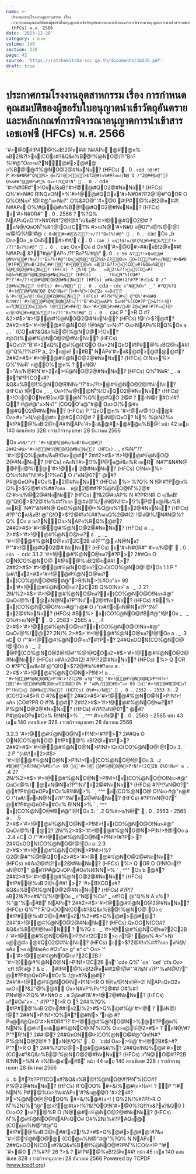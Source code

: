 ```yaml
---
name: >-
  ประกาศกรมโรงงานอุตสาหกรรม เรื่อง
  การกำหนดคุณสมบัติของผู้ขอรับใบอนุญาตนำเข้าวัตถุอันตรายและหลักเกณฑ์การพิจารณาอนุญาตการนำเข้าสารเอชเอฟซี
  (HFCs) พ.ศ. 2566
date: '2023-12-28'
category: ง พิเศษ
volume: 140
section: 328
page: 42
source: 'https://ratchakitcha.soc.go.th/documents/16235.pdf'
draft: true
---
```


# ประกาศกรมโรงงานอุตสาหกรรม เรื่อง การกำหนดคุณสมบัติของผู้ขอรับใบอนุญาตนำเข้าวัตถุอันตรายและหลักเกณฑ์การพิจารณาอนุญาตการนำเข้าสารเอชเอฟซี (HFCs) พ.ศ. 2566

'#>@0#!P#@%อB!2@ห##! N#APอ @#ํ@ห% คB2!&?!>อ(COอ#?&Q&อ%B@!%ํ@NO@/?!"Bอ?%!#@"Oล>หล?N์@#>@#@ อ%B@!@#%ํ@NO@2@#NอNอ? (HFCs)  . 0 . `cdd !@!#?P'#>N#0R#"Q%@%> @ค?2!@>อ>$?2@#!อ%##?ออล/N@ O /"2@##ํ@ล@"?Q%&##"@@0PอP% Oล>!?QO!N'ี  . 0 . `cde '#>N#0R#">!Oอค/&คB!'#>!@@#QO2@#NอNอ? (HFCs) Q%'#>N#0 R!NQหON>%'#>!@@#QOอ'#>N#0#?P2@!@#"QOR O Q%O!Nล>'ี !@!#@"ล>Nอ?" O%&#O@"'#>@0 #!P#@%อB!2@ห##! N#APอ O%/#@@#อ%B@!@#QO2@#NอNอ? (HFCs) อ'#>N#0R#"  . 0 . 2566 ? %?Q% NAPอQหO'#>N#0R#"2@!@#"ค/&คB!'#>!@@#QO2@# ? ลN@/QหON'็%R'!@!Oอ(C?% #>ห/N@'#>N#0 อ@0?"อํ@%@!@!ค/@!Q%!@!#@ `c OหN#>#@&??!>/?!"Bอ?%!#@"  . 0 . `cac Oอ _b Oล>Oอ _e OหN#>##/ (  . 0 . `cae ) ออ!@!ค/@!Q%#>#@&??!> /?!"Bอ?%!#@"  . 0 . `cac Oล>Oอ d OหN'#>@0#>##/อB!2@ห##! N#APอ &??#@"APอ /?!"Bอ?%!#@"  . 0 . `c 56 &??!>QหO@# ํ @N%>%@#!Nอ/?!"Bอ?%!#@"!Oอคํ@%@"@2%$>2?@Oล> Oอ(C?%#>ห/N@'#>N#0 #!P#@%อB!2@ห##!@'#>@0ํ@ห% คB2!&?!>อ(COอ#?&Q&อ%B@! %ํ@NO@2@#NอNอ? (HFCs) ? %?Q Oอ _ คB2!&?!>อ(COอ#?&Q&อ%B@!%ํ@NO@2@#NอNอ? (HFCs) _ . _ !OอN'็%(CO#?P!?'#>/?!>@#%ํ@NO@2@#NอNอ? (HFCs) ห#Aอ2@#(2!#?P'#>อ& O /" 2@#NอNอ? (HFCs) #>ห/N@'ี  . 0 . `cda - `cdc อ"N@%Oอ" _ 'ี #?Q%?Q '#>!@@#%ํ@NO@ Q%O!Nล>'ี'>#>%>!Oอ2อ คลOอ?&'#>!@ค/@!!Oอ@#2@#NอNอ? (HFCs) #?PN'็%#> @"Q%'#>N#0 R!N#/!'#>!@@#%ํ@NO@NAPอ/?!"B'#>2ค์อAP% Oล>N'็%(CO#?P'>&?!>!@!หล?N์Oอํ@ห% !@!#>##/ Oล>'#>@0#>##/อB!2@ห##!#?Pออ!@!ค/@!Q%#>#@&??!>/?!"Bอ?%!#@"  . 0 . `cac P ">R O #?&2>#$>'#>!@@#%ํ@NO@2@#NอNอ? (HFCs) !@!/>$?@#? 2##2>#$>'#>!@@#%ํ@NO@ !@!#@"ล>Nอ?" Oล>NAPอ%RQ%Oอ a _ . ` (COอ#?&Q&อ%B@!%ํ@NO@>!Oอ? #ํ@O(%@#%ํ@NO@2@#NอNอ? (HFCs) #Oอ!/?!"B'#>2ค์Q%@#%ํ@R'QO Oล>2NQหO#!P#@%อB!2@ห##! @"Q%/?%#?P a_ 2>ห@ค! อ#B'ี NAPอ'#>อ&@#>@#@@#? 2##2>#$>'#>!@@#%ํ@NO@2@#NอNอ? (HFCs) O!Nล>%> Q%'ี!NอR' ห@O%ํ@ห% ? ลN@/ >"Aอ/N@R!N'#>2ค์>%ํ@NO@2@#NอNอ? (HFCs) Q%'ี!NอR' _ . a #?#?P(COอ#?&Q&อ%B@!%ํ@NO@R!NNค"!?'#>/?!>@#%ํ@NO@2@#NอNอ? (HFCs) !@!Oอ _ . _ Oล>!?ค/@!ํ@N'็%!OอQO2@#NอNอ? (HFCs) >!OอOONห!B(ลค/@!ํ@N'็%Q%@#QO 2@# ? ลN@/ #Oอ!#?Q? #ํ@#@"ล>Nอ?" (COQO'ล@"#@ Oล>O(%@#ล @#QO2@#NอNอ? (HFCs) P "QหOํ@ห% '#>!@ค/@!!Oอ@# Oล>#>">N/ล@@#ล @#QO2@# ? ลN@/QหO? N% %ํ@N2%อ #!P#@%อB!2@ห##!NAPอ'#>อ&@#>@#@อ%B@! หน้า 42 เลม 140 ตอนพิเศษ 328 ง ราชกิจจานุเบกษา 28 ธันวาคม 2566

Oอ ` ห%N/"/? '#>!@Q%@#ค/&คB!Oล>@#? 2##2>#$>'#>!@@#%ํ@NO@2@#NอNอ? (HFCs) ` . _ ห%N/"/? '#>!@Q%@#ค/&คB!Oล>@#? 2##2>#$>'#>!@@#%ํ@NO@ 2@#NอNอ? (HFCs) คAอN!!#>!?%P@ค@#์&อ%R ออR ์ N#?"&N#N@ @Pคํ@%/@'#>!@อ 2@#NอNอ? (HFCs) O!Nล>%> Q%ห%N/"N!!#>!?%คC O /"คN@0?" @#?P#ํ@QหOPล#Oอ%อ2@#NอNอ? (HFCs) %> %?Q% N !@!#?Pํ@ห% Q%>$?2@#!อ%##?ออล ` . ` ห@2@##?P%ํ@NO@N'็%2@#(2!#>ห/N@2@#NอNอ? (HFCs) ?&2@#อAP% N #?PR!NR O ค/&คB! @"Q!O>$?2@#!อ%##?ออล @#คํ@%/คN@N!!#>!?%P@ค@#์&อ%R ออR ์ N#?"&N#N@ QหO%ํ@N@>%Qํ@ห%?อ2@#NอNอ? (HFCs) #?P"Cค/&คB! @"Q!O>$?2@#!อ%##?ออลQ%2@#(2! !@คํ@%/N#N@%?Q% Oอ a หล?N์Oล>NAPอ%RQ%@#? 2##2>#$>'#>!@@#%ํ@NO@2@#NอNอ? (HFCs) a . _ 2>#$>'#>!@@#%ํ@NO@หล? a . _ . _ '#>!@@#%ํ@NO@หล?2C2B ห!@""@ คN@Nล?P"'#>!@@#QO2@# NอNอ? (HFCs) อ'#>N#0R#" #>ห/N@'ี  . 0 . `cda - `cdc 3.1.2 '#>!@@#%ํ@NO@หล?#?P>? 2##Qห O ON(CO%ํ@NO@ #!P#@%อB!2@ห##! >? 2##2>#$>'#>!@@#%ํ@NO@หล?QหO(CO%ํ@NO@!@!Oอ 1.1 P "(ล#/!อ2>#$>'#>!@@#%ํ@NO@หล? อ(CO%ํ@NO@#B#@">R!NN>%#Oอ"ล> 90 อ'#>!@@#%ํ@NO@หล?2C2B Q%O!Nล>'ี a . _ .3 2? 2N/%2>#$>'#>!@@#%ํ@NO@หล?อ(CO%ํ@NO@O!Nล>#@" QหOคํ@%/ @คN@Nล?P"!Nอ'ีอ2@#NอNอ? (HFCs) #B%> อ(CO%ํ@NO@O!Nล>#@"ห@# O /"(ล#/!อคN@Nล?P"!Nอ'ี อ2@#NอNอ? (HFCs) #B%> อ(CO%ํ@NO@#B#@"!@!Oอ _ . _ Q%#>ห/N@'ี  . 0 . 2563 - 2565 a . _ .4 2>#$>'#>!@@#%ํ@NO@หล?อ(CO%ํ@NO@O!Nล>#@" QหOคํ@%/@2? 2N/% 2>#$>'#>!@@#%ํ@NO@หล?!@!Oอ a . _ .3 คC O /"'#>!@@#%ํ@NO@หล?#?P>? 2##QหOON(CO%ํ@NO@ !@!Oอ a . _ .2 @P(CO%ํ@NO@2@!@#"%ํ@!@QOอ2>#$>'#>!@@#%ํ@NO@2@#NอNอ? (HFCs) ห#Aอ2@#(2! #?P!?2@#NอNอ? (HFCs) %> Q OR O #?P"Cค/&คB! @"Q!O>$?2@#!อ%##?ออล a . ` 2>#$>'#>!@@#%ํ@NO@N>P!N!>! a . ` . _ '#>!@@#%ํ@NO@N>P!N!>!2C2B ห!@""@ '#>!@@#%ํ@NO@N>P!N!>! @'#>!@@#%ํ@NO@หล?O@!O% P "คํ@%/@#Oอ"ล> 65 อ'#>!@@#QONล?P"!Nอ'ีอ 2@#Nอ?Nอ? (HCFCs) Q%#>ห/N@'ี  . 0 . 2552 - 2553 3. ` .2 (CO!?2>#$>R O #?&@#? 2##2>#$>'#>!@@#%ํ@NO@N>P!N!>! คAอ (CO#?PR O #?& @#? 2##2>#$>'#>!@@#%ํ@NO@หล?#?P%ํ@NO@2@#NอNอ? (HFCs) #?P!?คN@0?" @#?P#ํ@QหOPล#Oอ% R!NN>% ` , ^^^ #>ห/N@'ี  . 0 . 2563 - 2565 หน้า 43 เลม 140 ตอนพิเศษ 328 ง ราชกิจจานุเบกษา 28 ธันวาคม 2566

3.2.3 '#>!@@#%ํ@NO@N>P!N!>!#?P>? 2##Qห O ON(CO%ํ@NO@ #!P#@% อB!2@ห##!>? 2##2>#$>'#>!@@#%ํ@NO@N>P!N!>!QหO(CO%ํ@NO@!@!Oอ 3. ` .2 P "(ล#/!อ2>#$> '#>!@@#%ํ@NO@N>P!N!>!อ(CO%ํ@NO@!@!Oอ 3. ` .2 #B#@">R!NN>%#Oอ"ล> 90 อ'#>!@ @#%ํ@NO@N>P!N!>!2C2B Q%O!Nล>'ี a . ` .4 2? 2N/%2>#$>'#>!@@#%ํ@NO@N>P!N!>!อ(CO%ํ@NO@O!Nล>#@" QหOคํ@%/ @คN@Nล?P"!Nอ'ีอ2@#NอNอ? (HFCs) #?P!?คN@0?" @#?P#ํ@QหOPล#Oอ%R!NN>% ` , ^^^ อ(CO%ํ@NO@ O!Nล>#@"ห@# O /"(ล#/!อคN@Nล?P"!Nอ'ีอ2@#NอNอ? (HFCs) #?P!?คN@0?" @#?P#ํ@QหOPล#Oอ% R!NN>% ` , ^^^ อ(CO%ํ@NO@#B#@"!@!Oอ 3. ` .2 Q%#>ห/N@'ี  . 0 . 2563 - 2565 a . ` .5 2>#$>'#>!@@#%ํ@NO@N>P!N!>!อ(CO%ํ@NO@O!Nล>#@" QหOคํ@%/ @2? 2N/%2>#$>'#>!@@#%ํ@NO@N>P!N!>!!@!Oอ a .2.4 คC O /"'#>!@@#%ํ@NO@N>P!N!>!#?P> ? 2##QหOON(CO%ํ@NO@!@!Oอ a .2.3 2>#$>'#>!@@#%ํ@NO@N>P!N!>!%?Q2@!@#"%ํ@!@QOอ2>#$>'#>!@ @#%ํ@NO@2@#NอNอ? (HFCs) ห#Aอ2@#(2!อ2@#NอNอ? (HFCs) %> Q OR O O!N!Oอ!? คN@0?" @#?P#ํ@QหOPล#Oอ%R!NN>% ` , ^^^ Oอ b @#? 2##2>#$>'#>!@@#%ํ@NO@2@#NอNอ? (HFCs) #!P#@%อB!2@ห##! >? '#>B!(COอ#?&Q&อ%B@!%ํ@NO@2@#NอNอ? (HFCs) #?P!?คB2!&?!>ค#&"O/%!@!Oอ _ อ"N@%Oอ" _ ค#?Q @"Q%N A อ%?%"@"%อ#B'ี NAPอ? 2##2>#$>'#>!@@#%ํ@NO@2@#NอNอ? (HFCs) Q%'ี"? R'QหOON(COอ#?&Q&อ%B@!%ํ@NO@ Oอ c #!P#@%อB!2@ห##!อ2/%2>#$>Q%@#>@#@? 2##'#>!@@#%ํ@NO@2@#NอNอ? (HFCs) QหOON(CO#?&Q&อ%B@!!@!หล?N์ ? %?Q c . _ '#>!@@#%ํ@NO@หล?2C2B / '#>!@@#%ํ@NO@N>P!N!>!2C2B >ล ล!@! ํ@ห% #>">N/ล@@#ล @#QO2@#NอNอ? (HFCs) อ>$?2@#!อ%##?ออล ลN@/คAอ >ล ลNหลAอ #Oอ"ล> g^ e^ c^ Oล> `^ อ'#>!@@#%ํ@NO@หล?2C2B / '#>!@@#%ํ@NO@N>P!N!>!2C2B อ'ี `cde Q%'ี `ce` `cef `cfa Oล> `cff !@!ลํ@ ? & c . ` #!P#@%อB!2@ห##!2@!@#"'#?&N'ล?P"%คN@0?" @#?P#ํ@QหOPล#Oอ% 2ํ@ห#?&@#? 2##'#>!@@#%ํ@NO@N>P!N!>!R O !@!ค/@!Nห!@>2! NAPอQหO2อ คลOอ?&2"@%@#์ Oล>N#คP%Pล"?2@## O#%#?PNห!@>2!Q%'#>N#0 c . a 2ํ@ห#?&'#>!@2@#NอNอ? (HFCs) อ?#Oอ"ล> _^ #?P"?!>R O ? 2##%?Q% #!P#@%อB!2@ห##!อ2/%2>#$>Q%@#%ํ@'#>!@ ? ลN@/ !@? 2##N>P!N!>!Q%#?@#N> 'ัห@ #?Pอ@#ํ@QหO'#>N#0R#"!?'#>!@@#%ํ@NO@N>%@#?Pํ@ห% NN% @#ล?ลอ&@#%ํ@NO@ N'็%!O% Oล>อ@%ํ@2>#$> ? ลN@/#?P"?R!N? 2##!@? 2##QหON@>(CO%ํ@NO@#@"Qห!N#?P%ํ@NO@2@# ? ลN@/Q%'ี  . 0 . `cdd Oล>>%ํ@'#>!@2B#$>#?P"?!>R O ? 2##%?Q%!@>@#@#&#/%? 2##Qห!NQ%@#'#>B! (COอ#?&Q&อ%B@!%ํ@NO@2@#NอNอ? (HFCs) อ"N@O@#?P2B R!NN>%N A อ%!Bล@ค!อ#B'ี หน้า 44 เลม 140 ตอนพิเศษ 328 ง ราชกิจจานุเบกษา 28 ธันวาคม 2566

c . b #?#?P!?(COอ#?&Q&อ%B@!%ํ@NO@#?PN'็%(CO#?P%ํ@2@#NอNอ? (HFCs) R'QOQ% #>&/%@#(ล>!(ล>! ? ์P "!# NN% P#@%(ล>!Nค#APอ'#?&อ@@0 '#>2ค์#?P>%ํ@NO@!@QOQ% #>&/%@#(ล>! ( Q%2N/%#?P!>R O N'็%2N/%"@"ํ@ล?@#(ล>!%?&!?QO!N'#>@0%?Q!?(ล&?ค?&QO ) Oล>O2 หล?@%R O /N@@#อ%ํ@NO@2@#NอNอ? (HFCs) N'็%@#%ํ@NO@NAPอQO# O#%2N/%#?PAQอ@ (COํ@ห%N@"#@"Q #!P#@%อB!2@ห##!อ2/%2>#$>Q%@#>@#@'#?&ล '#>!@%ํ@NO@@ (COํ@ห%N@"#@"%?Q% N NAPอ? 2##QหOON(COอ#?&Q&อ%B@!%ํ@NO@#?PN'็%(CO(ล>!P "!# '#>@0  /?%#?P 26 $?%/@ค!  . 0 . `cd 6 Bล1์ #/?0#? อ$>& ? #!P#@%อB!2@ห##! หน้า 45 เลม 140 ตอนพิเศษ 328 ง ราชกิจจานุเบกษา 28 ธันวาคม 2566 Powered by TCPDF (www.tcpdf.org)
